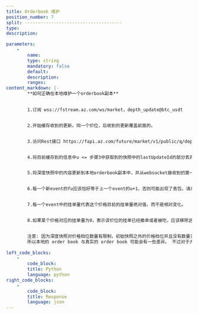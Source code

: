 ```yaml
---
title: Orderbook 维护
position_number: 7
split: -------------------------------------
type:
description: 

parameters:
    -
        name:
        type: string
        mandatory: false
        default:
        description:
        ranges:
content_markdown: |-
        **如何正确在本地维护一个orderbook副本**
        

        1.订阅 wss://fstream.az.com/ws/market，depth_update@btc_usdt


        2.开始缓存收到的更新。同一个价位，后收到的更新覆盖前面的。


        3.访问Rest接口 https://fapi.az.com/future/market/v1/public/q/depth?symbol=btc_usdt&level=500 获得一个500档的深度快照


        4.将目前缓存到的信息中u <= 步骤3中获取到的快照中的lastUpdateId的部分丢弃(丢弃更早的信息，已经过期)。


        5.将深度快照中的内容更新到本地orderbook副本中，并从websocket接收到的第一个fu <= lastUpdateId+1 且 u >= lastUpdateId+1 的event开始继续更新本地副本。


        6.每一个新event的fu应该恰好等于上一个event的u+1，否则可能出现了丢包，请从step3重新进行初始化。


        7.每一个event中的挂单量代表这个价格目前的挂单量绝对值，而不是相对变化。


        8.如果某个价格对应的挂单量为0，表示该价位的挂单已经撤单或者被吃，应该移除这个价位。


        注意: 因为深度快照对价格档位数量有限制，初始快照之外的价格档位并且没有数量变化的价格档位不会出现在增量深度的更新信息内。因此，即使应用来自增量深度的所有更新，这些价格档位也不会在本地 order book 中可见，
        所以本地的 order book 与真实的 order book 可能会有一些差异。 不过对于大多数用例，500 的深度限制足以有效地了解市场和交易。
            
left_code_blocks:
    -
        code_block:
        title: Python
        language: python
right_code_blocks:
    -
        code_block:
        title: Response
        language: json
---
```

